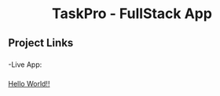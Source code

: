 <h1 align="center" color="red">TaskPro - FullStack App</h1>



###

<h2 align="left">Project Links</h2>

###

<p align="left">-Live App: <a href></p>

###

<p align="left">Hello World!!</p>

###


